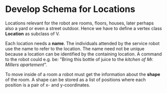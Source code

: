 # Develop Schema for Locations
Locations relevant for the robot are rooms, floors, houses, later perhaps also a yard or even a street outdoor. Hence we have to define a vertex class **Location** as subclass of V.

Each location needs a **name**. The individuals attended by the service robot use the name to refer to the location. The name need not be unique because a location can be identified by the containing location. A command to the robot could e.g. be: "Bring this bottle of juice to the *kitchen of Mr. Millers apartement*".

To move inside of a room a robot must get the information about the **shape** of the room. A shape can be stored as a list of positions where each position is a pair of x- and y-coordinates.

